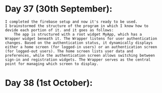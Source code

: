 
# Day 37 (30th September):
    I completed the firebase setup and now it's ready to be used.
    I brainstormed the structure of the program in which I know how to devide each portion of it. and it goes as follows:
        The app is structured with a root widget MyApp, which has a Wrapper widget beneath it. The Wrapper listens for user authentication changes. Based on the authentication status, it dynamically displays either a home screen (for logged-in users) or an authentication screen (for logged-out users). The home screen lists user data and preferences, while the authentication screen allows switching between sign-in and registration widgets. The Wrapper serves as the central point for managing which screen to display.

# Day 38 (1st October):